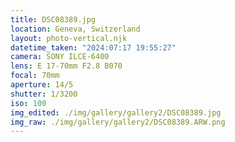 ```yaml
---
title: DSC08389.jpg
location: Geneva, Switzerland
layout: photo-vertical.njk
datetime_taken: "2024:07:17 19:55:27"
camera: SONY ILCE-6400
lens: E 17-70mm F2.8 B070
focal: 70mm
aperture: 14/5
shutter: 1/3200
iso: 100
img_edited: ./img/gallery/gallery2/DSC08389.jpg
img_raw: ./img/gallery/gallery2/DSC08389.ARW.png
---
```


